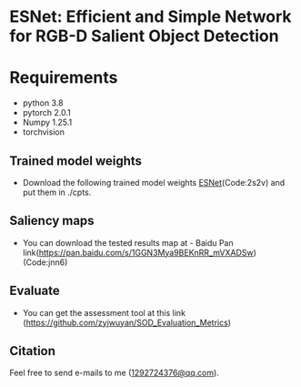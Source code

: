 # ESNet: Efficient and Simple Network for RGB-D Salient Object Detection
# Requirements
* python 3.8
* pytorch 2.0.1
* Numpy 1.25.1
* torchvision
## Trained model weights
* Download the following trained model weights [ESNet](https://pan.baidu.com/s/1j-P25G3kMPI2crq2k6vanQ)(Code:2s2v) and put them in ./cpts.
## Saliency maps
* You can download the tested results map at - Baidu Pan link(https://pan.baidu.com/s/1GGN3Mya9BEKnRR_mVXADSw)(Code:jnn6)
## Evaluate
* You can get the assessment tool at this link (https://github.com/zyjwuyan/SOD_Evaluation_Metrics)
## Citation
Feel free to send e-mails to me (1292724376@qq.com).
